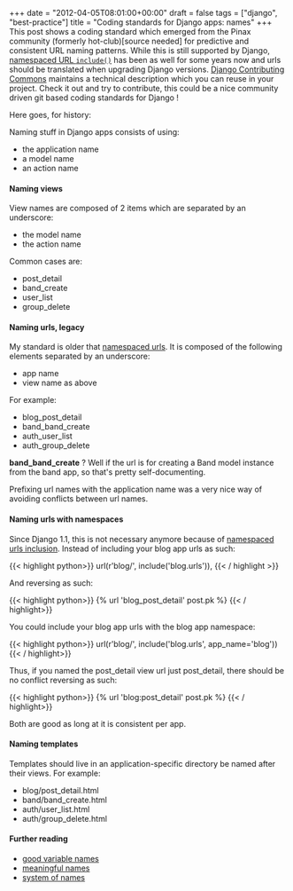 +++
date = "2012-04-05T08:01:00+00:00"
draft = false
tags = ["django", "best-practice"]
title = "Coding standards for Django apps: names"
+++
This post shows a coding standard which emerged from the Pinax community (formerly hot-club)[source needed] for predictive and consistent URL naming patterns. While this is still supported by Django, [namespaced URL `include()`](https://docs.djangoproject.com/en/1.8/intro/tutorial03/#namespacing-url-names) has been as well for some years now and urls should be translated when upgrading Django versions. [Django Contributing Commons](https://github.com/codingjoe/django-cc) maintains a technical description which you can reuse in your project. Check it out and try to contribute, this could be a nice community driven git based coding standards for Django !

Here goes, for history:

Naming stuff in Django apps consists of using:

 - the application name
 - a model name
 - an action name

#### Naming views

View names are composed of 2 items which are separated by an underscore:

 - the model name
 - the action name

Common cases are:

 - post_detail
 - band_create
 - user_list
 - group_delete

#### Naming urls, legacy

My standard is older that [namespaced urls](https://docs.djangoproject.com/en/dev/releases/1.1/#url-namespaces). It is composed of the following elements separated by an underscore:

 - app name
 - view name as above

For example:

 - blog_post_detail
 - band_band_create
 - auth_user_list
 - auth_group_delete

**band_band_create** ? Well if the url is for creating a Band model instance from the band app, so that's pretty self-documenting.

Prefixing url names with the application name was a very nice way of avoiding conflicts between url names.

#### Naming urls with namespaces

Since Django 1.1, this is not necessary anymore because of [namespaced urls inclusion](https://docs.djangoproject.com/en/dev/topics/http/urls/#topics-http-defining-url-namespaces). Instead of including your blog app urls as such:


{{< highlight  python>}}
    url(r'blog/', include('blog.urls')),
{{< / highlight >}}


And reversing as such:


{{< highlight  python>}}
    {% url 'blog_post_detail' post.pk %}
{{< / highlight>}}


You could include your blog app urls with the blog app namespace:


{{< highlight  python>}}
    url(r'blog/', include('blog.urls', app_name='blog'))
{{< / highlight>}}


Thus, if you named the post_detail view url just post_detail, there should be no conflict reversing as such:


{{< highlight  python>}}
    {% url 'blog:post_detail' post.pk %}
{{< / highlight>}}


Both are good as long at it is consistent per app.

#### Naming templates

Templates should live in an application-specific directory be named after their views. For example:

 - blog/post_detail.html
 - band/band_create.html
 - auth/user_list.html
 - auth/group_delete.html

#### Further reading

 - [good variable names](http://c2.com/cgi/wiki?GoodVariableNames)
 - [meaningful names](http://c2.com/cgi/wiki?MeaningfulName)
 - [system of names](http://c2.com/cgi/wiki?SystemOfNames)
